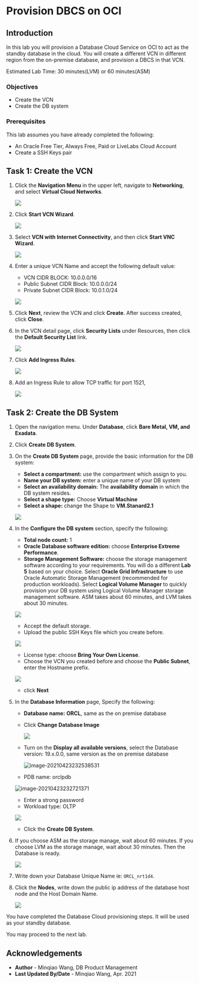 # Provision DBCS on OCI

## Introduction
In this lab you will provision a Database Cloud Service on OCI to act as the standby database in the cloud. You will create a different VCN in different region from the on-premise database, and provision a DBCS in that VCN. 

Estimated Lab Time: 30 minutes(LVM) or 60 minutes(ASM)

### Objectives

-   Create the VCN
-   Create the DB system

### Prerequisites

This lab assumes you have already completed the following:
- An Oracle Free Tier, Always Free, Paid or LiveLabs Cloud Account
- Create a SSH Keys pair

## Task 1: Create the VCN

1. Click the **Navigation Menu** in the upper left, navigate to **Networking**, and select **Virtual Cloud Networks**.

	![](https://raw.githubusercontent.com/oracle/learning-library/master/common/images/console/networking-vcn.png " ")

2. Click **Start VCN Wizard**.

   ![](./images/image-20200505124016137.png " ")

3. Select **VCN with Internet Connectivity**, and then click **Start VNC Wizard**. 

   ![](./images/image-20200505124118072.png " ")

4. Enter a unique VCN Name and accept the following default value:

    - VCN CIDR BLOCK: 10.0.0.0/16
    - Public Subnet CIDR Block: 10.0.0.0/24
    - Private Subnet CIDR Block: 10.0.1.0/24

    ![](./images/image-20200130161029651.png " ")

5. Click **Next**, review the VCN and click **Create**. After success created, click **Close**.

6. In the VCN detail page, click **Security Lists** under Resources, then click the **Default Security List** link.

   ![](./images/image-20200505124535018.png " ")

7. Click **Add Ingress Rules**.

   ![](./images/image-20200505124752217.png " ")

8. Add an Ingress Rule to allow TCP traffic for port 1521, 

   ![](./images/image-20200505124937347.png " ")



## Task 2: Create the DB System

1. Open the navigation menu. Under **Database**, click **Bare Metal, VM, and Exadata**.

2. Click **Create DB System**.

3. On the **Create DB System** page, provide the basic information for the DB system:

    - **Select a compartment:** use the compartment which assign to you.
    - **Name your DB system:** enter a unique name of your DB system
    - **Select an availability domain:** The **availability domain** in which the DB system resides.
    - **Select a shape type:** Choose **Virtual Machine**
    - **Select a shape:** change the Shape to **VM.Stanard2.1**

    ![](images/image-20201030173006205.png)

   

4. In the **Configure the DB system** section, specify the following:

    - **Total node count:** 1
    - **Oracle Database software edition:** choose **Enterprise Extreme Performance**.
    - **Storage Management Software:**  choose the storage management software according to your requirements. You will do a different **Lab 5** based on your choice. Select **Oracle Grid Infrastructure** to use Oracle Automatic Storage Management (recommended for production workloads). Select **Logical Volume Manager** to quickly provision your DB system using Logical Volume Manager storage management software.  ASM takes about 60 minutes, and LVM takes about 30 minutes.

    ![](./images/image-20200505123551616.png " ")

    - Accept the default storage.
    - Upload the public SSH Keys file which you create before.

    ![](./images/image-20200130180431669.png " ")

    - License type: choose **Bring Your Own License**.
    - Choose the VCN you created before and choose the **Public Subnet**, enter the Hostname prefix.

    ![](./images/image-20200130180737270.png " ")

    - click **Next**

5. In the **Database Information** page, Specify the following:

    - **Database name:** **ORCL**, same as the on premise database

    - Click **Change Database Image**

       ![](images/image-20201030173528498.png)

    - Turn on the **Display all available versions**, select the Database version: 19.x.0.0, same version as the on premise database

       ![image-20210423232538531](images/image-20210423232538531.png)

    - PDB name: orclpdb

    ![image-20210423232721371](images/image-20210423232721371.png)

    - Enter a strong password
    - Workload type: OLTP

    ![](./images/image-20200130181651405.png " ")

    - Click the **Create DB System**.

6. If you choose ASM as the storage manage, wait about 60 minutes. If you choose LVM as the storage manage, wait about 30 minutes. Then the Database is ready.

   ![](images/image-20201031113736025.png)

7. Write down your Database Unique Name ie: `ORCL_nrt1d4`.
8. Click the **Nodes**,  write down the public ip address of the database host node and the Host Domain Name.

   ![](images/image-20201031113833200.png)

You have completed the Database Cloud provisioning steps.  It will be used as your standby database.

You may proceed to the next lab.

## Acknowledgements
* **Author** - Minqiao Wang, DB Product Management
* **Last Updated By/Date** - Minqiao Wang, Apr. 2021


